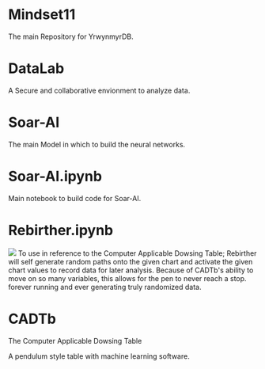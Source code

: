 # Mindset11
The main Repository for YrwynmyrDB.

# DataLab
A Secure and collaborative envionment to analyze data.

# Soar-AI
The main Model in which to build the neural networks.

# Soar-AI.ipynb
Main notebook to build code for Soar-AI.

# Rebirther.ipynb <body>
  <img src="https://github.com/YrwynmyrDB/Mindset11/edit/master/Rebirther.png"/></body>
To use in reference to the Computer Applicable Dowsing Table; Rebirther will self generate random paths onto the given chart and activate the given chart values to record data for later analysis. Because of CADTb's ability to move on so many variables, this allows for the pen to never reach a stop. forever running and ever generating truly randomized data.  

# CADTb
The Computer Applicable Dowsing Table 

A pendulum style table with machine learning software.
